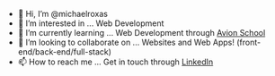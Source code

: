 - 👋 Hi, I’m @michaelroxas
- 👀 I’m interested in ... Web Development
- 🌱 I’m currently learning ... Web Development through [Avion School](avionschool.com)
- 💞️ I’m looking to collaborate on ... Websites and Web Apps! (front-end/back-end/full-stack) 
- 📫 How to reach me ... Get in touch through [LinkedIn](https://www.linkedin.com/in/mbroxas/)

<!---
michaelroxas/michaelroxas is a ✨ special ✨ repository because its `README.md` (this file) appears on your GitHub profile.
You can click the Preview link to take a look at your changes.
--->
